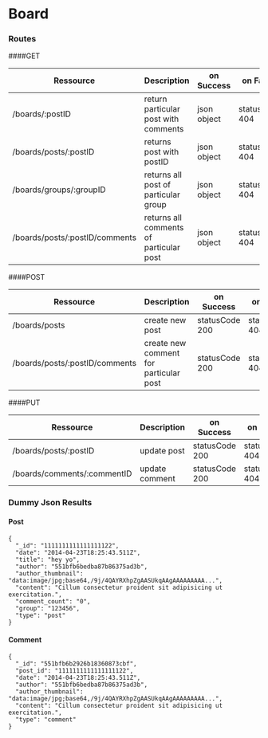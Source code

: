 # Board

### Routes
####GET

|Ressource   | Description  |  on Success | on Failure |
|---|---|---|---|
|/boards/:postID   | return particular post with comments    | json object | statusCode: 404 | 
|/boards/posts/:postID  | returns post with postID    | json object | statusCode: 404 |
|/boards/groups/:groupID  | returns all post of particular group     | json object | statusCode: 404 |
|/boards/posts/:postID/comments  | returns all comments of particular post     | json object | statusCode: 404 |

####POST

|Ressource   | Description  |  on Success | on Failure |
|---|---|---|---|
|/boards/posts  | create new post  | statusCode 200 | statusCode: 404 |
|/boards/posts/:postID/comments  | create new comment for particular post    | statusCode 200 | statusCode: 404 |

####PUT

|Ressource   | Description  |  on Success | on Failure |
|---|---|---|---|
|/boards/posts/:postID  | update post  | statusCode 200 | statusCode: 404 |
|/boards/comments/:commentID  | update comment  | statusCode 200 | statusCode: 404 |


### Dummy Json Results

#### Post

```
{
  "_id": "1111111111111111122",
  "date": "2014-04-23T18:25:43.511Z",
  "title": "hey yo",
  "author": "551bfb6bedba87b86375ad3b",
  "author_thumbnail": "data:image/jpg;base64,/9j/4QAYRXhpZgAASUkqAAgAAAAAAAAA...",
  "content": "Cillum consectetur proident sit adipisicing ut exercitation.",
  "comment_count": "0",
  "group": "123456",
  "type": "post"
}

```

#### Comment
```
{
  "_id": "551bfb6b2926b18360873cbf",
  "post_id": "1111111111111111122",
  "date": "2014-04-23T18:25:43.511Z",
  "author": "551bfb6bedba87b86375ad3b",
  "author_thumbnail": "data:image/jpg;base64,/9j/4QAYRXhpZgAASUkqAAgAAAAAAAAA...",
  "content": "Cillum consectetur proident sit adipisicing ut exercitation.",
  "type": "comment"
}

```
